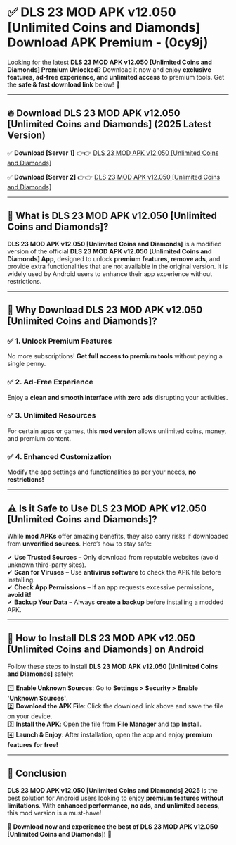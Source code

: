 
# ✅ DLS 23 MOD APK v12.050 [Unlimited Coins and Diamonds] Download APK Premium -  (0cy9j) 

Looking for the latest **DLS 23 MOD APK v12.050 [Unlimited Coins and Diamonds] Premium Unlocked**? Download it now and enjoy **exclusive features, ad-free experience, and unlimited access** to premium tools. Get the **safe & fast download link** below! 🚀

---

## 🔥 Download DLS 23 MOD APK v12.050 [Unlimited Coins and Diamonds] (2025 Latest Version)

✅ **Download [Server 1]** 👉👉 [DLS 23 MOD APK v12.050 [Unlimited Coins and Diamonds] ](https://apkcomod.com?title=DLS_23_MOD_APK_v12.050_[Unlimited_Coins_and_Diamonds])  

✅ **Download [Server 2]** 👉👉 [DLS 23 MOD APK v12.050 [Unlimited Coins and Diamonds] ](https://apkcomod.com?title=DLS_23_MOD_APK_v12.050_[Unlimited_Coins_and_Diamonds])  


---

## 📌 What is DLS 23 MOD APK v12.050 [Unlimited Coins and Diamonds]?

**DLS 23 MOD APK v12.050 [Unlimited Coins and Diamonds]** is a modified version of the official **DLS 23 MOD APK v12.050 [Unlimited Coins and Diamonds] App**, designed to unlock **premium features**, **remove ads**, and provide extra functionalities that are not available in the original version. It is widely used by Android users to enhance their app experience without restrictions.

---

## 🌟 Why Download DLS 23 MOD APK v12.050 [Unlimited Coins and Diamonds]?

### ✅ 1. Unlock Premium Features
No more subscriptions! **Get full access to premium tools** without paying a single penny.

### ✅ 2. Ad-Free Experience
Enjoy a **clean and smooth interface** with **zero ads** disrupting your activities.

### ✅ 3. Unlimited Resources
For certain apps or games, this **mod version** allows unlimited coins, money, and premium content.

### ✅ 4. Enhanced Customization
Modify the app settings and functionalities as per your needs, **no restrictions!**

---

## ⚠️ Is it Safe to Use DLS 23 MOD APK v12.050 [Unlimited Coins and Diamonds]?

While **mod APKs** offer amazing benefits, they also carry risks if downloaded from **unverified sources**. Here’s how to stay safe:

✔ **Use Trusted Sources** – Only download from reputable websites (avoid unknown third-party sites).  
✔ **Scan for Viruses** – Use **antivirus software** to check the APK file before installing.  
✔ **Check App Permissions** – If an app requests excessive permissions, **avoid it!**  
✔ **Backup Your Data** – Always **create a backup** before installing a modded APK.

---

## 📲 How to Install DLS 23 MOD APK v12.050 [Unlimited Coins and Diamonds] on Android

Follow these steps to install **DLS 23 MOD APK v12.050 [Unlimited Coins and Diamonds]** safely:

1️⃣ **Enable Unknown Sources**: Go to **Settings > Security > Enable 'Unknown Sources'**.  
2️⃣ **Download the APK File**: Click the download link above and save the file on your device.  
3️⃣ **Install the APK**: Open the file from **File Manager** and tap **Install**.  
4️⃣ **Launch & Enjoy**: After installation, open the app and enjoy **premium features for free!**

---

## 🚀 Conclusion

**DLS 23 MOD APK v12.050 [Unlimited Coins and Diamonds] 2025** is the best solution for Android users looking to enjoy **premium features without limitations**. With **enhanced performance, no ads, and unlimited access**, this mod version is a must-have!

🔻 **Download now and experience the best of DLS 23 MOD APK v12.050 [Unlimited Coins and Diamonds]!** 🔻


